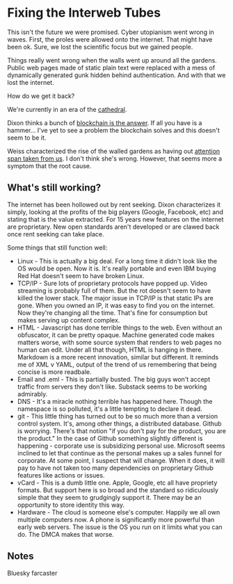 # Fixing the Interweb Tubes
This isn't the future we were promised.  Cyber utopianism went wrong in waves.  First, the proles were allowed onto the internet.  That might have been ok.  Sure, we lost the scientific focus but we gained people.

Things really went wrong when the walls went up around all the gardens.  Public web pages made of static plain text were replaced with a mess of dynamically generated gunk hidden behind authentication.  And with that we lost the internet.

How do we get it back?

We're currently in an era of the [cathedral](https://www.amazon.com/Cathedral-Bazaar-Musings-Accidental-Revolutionary/dp/0596001088).

Dixon thinks a bunch of [blockchain is the answer](https://www.amazon.com/Read-Write-Own-Building-Internet/dp/0593731387).  If all you have is a hammer...  I've yet to see a problem the blockchain solves and this doesn't seem to be it.

Weiss characterized the rise of the walled gardens as having out [attention span taken from us](https://www.thefp.com/p/honestly-your-attention-didnt-collapse).  I don't think she's wrong.  However, that seems more a symptom that the root cause.

## What's still working?
The internet has been hollowed out by rent seeking.  Dixon characterizes it simply, looking at the profits of the big players (Google, Facebook, etc) and stating that is the value extracted.  For 15 years new features on the internet are proprietary.  New open standards aren't developed or are clawed back once rent seeking can take place.

Some things that still function well:

* Linux - This is actually a big deal.  For a long time it didn't look like the OS would be open.  Now it is.  It's really portable and even IBM buying Red Hat doesn't seem to have broken Linux.
* TCP/IP - Sure lots of proprietary protocols have popped up.  Video streaming is probably full of them.  But the rot doesn't seem to have killed the lower stack.  The major issue in TCP/IP is that static IPs are gone.  When you owned an IP, it was easy to find you on the internet.  Now they're changing all the time.  That's fine for consumption but makes serving up content complex.
* HTML - Javascript has done terrible things to the web.  Even without an obfuscator, it can be pretty opaque.  Machine generated code makes matters worse, with some source system that renders to web pages no human can edit.  Under all that though, HTML is hanging in there.  Markdown is a more recent innovation, similar but different.  It reminds me of XML v YAML, output of the trend of us remembering that being concise is more readbale.
* Email and .eml - This is partially busted.  The big guys won't accept traffic from servers they don't like.  Substack seems to be working admirably.
* DNS - It's a miracle nothing terrible has happened here.  Though the namespace is so polluted, it's a little tempting to declare it dead.
* git - This little thing has turned out to be so much more than a version control system.  It's, among other things, a distributed database.  Github is worrying.  There's that notion "if you don't pay for the product, you are the product."  In the case of Github something slightly different is happening - corporate use is subsidizing personal use.  Microsoft seems inclined to let that continue as the personal  makes up a sales funnel for corporate.  At some point, I suspect that will change.  When it does, it will pay to have not taken too many dependencies on proprietary Github features like actions or issues.
* vCard - This is a dumb little one.  Apple, Google, etc all have propriety formats.  But support here is so broad and the standard so ridiculously simple that they seem to grudgingly support it.  There may be an opportunity to store identity this way.
* Hardware - The cloud is someone else's computer.  Happily we all own multiple computers now.  A phone is significantly more powerful than early web servers.  The issue is the OS you run on it limits what you can do.  The DMCA makes that worse.

## Notes
Bluesky
farcaster